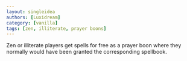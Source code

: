 ```yaml
---
layout: singleidea
authors: [Luxidream]
category: [vanilla]
tags: [zen, illiterate, prayer boons]
---
```

Zen or illiterate players get spells for free as a prayer boon where they normally would have been granted the corresponding spellbook.
